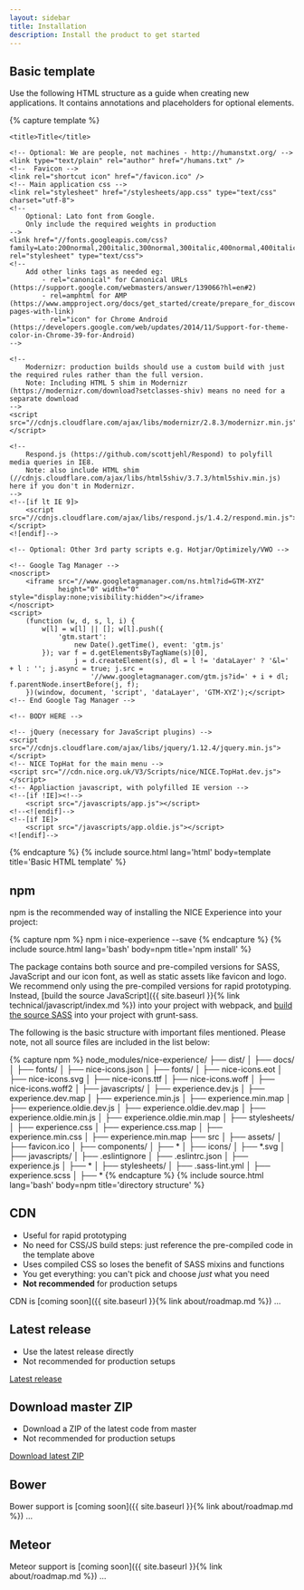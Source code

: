 ```yaml
---
layout: sidebar
title: Installation
description: Install the product to get started
---
```


## Basic template

Use the following HTML structure as a guide when creating new applications. It contains annotations and placeholders for optional elements.

{% capture template %}
<!DOCTYPE html>
<html lang="en-GB" class="no-js">
<!-- no-js is replaced by Modernizr -->
<head>
    <meta charset="utf-8">
    <meta http-equiv="X-UA-Compatible" content="IE=Edge">
    <meta name="viewport" content="width=device-width, initial-scale=1">
    <!--
        The above 3 meta tags *must* come first in the head.
        Any other head content must come *after* these tags
    -->
    <meta name="description" content="Description">
    <!--
        Add other meta tags as needed eg:
            - Theme colour
            - Dublin Core
            - RSS/Atom
            - Apple icons
            - MS Tile image/colour
    -->

    <title>Title</title>

    <!-- Optional: We are people, not machines - http://humanstxt.org/ -->
    <link type="text/plain" rel="author" href="/humans.txt" />
    <!--  Favicon -->
    <link rel="shortcut icon" href="/favicon.ico" />
    <!-- Main application css -->
    <link rel="stylesheet" href="/stylesheets/app.css" type="text/css" charset="utf-8">
    <!--
        Optional: Lato font from Google.
        Only include the required weights in production
    -->
    <link href="//fonts.googleapis.com/css?family=Lato:200normal,200italic,300normal,300italic,400normal,400italic,700normal,700italic,900normal,900italic" rel="stylesheet" type="text/css">
    <!--
        Add other links tags as needed eg:
            - rel="canonical" for Canonical URLs (https://support.google.com/webmasters/answer/139066?hl=en#2)
            - rel=amphtml for AMP (https://www.ampproject.org/docs/get_started/create/prepare_for_discovery#linking-pages-with-link)
            - rel="icon" for Chrome Android (https://developers.google.com/web/updates/2014/11/Support-for-theme-color-in-Chrome-39-for-Android)
    -->

    <!--
        Modernizr: production builds should use a custom build with just the required rules rather than the full version.
        Note: Including HTML 5 shim in Modernizr (https://modernizr.com/download?setclasses-shiv) means no need for a separate download
    -->
    <script src="//cdnjs.cloudflare.com/ajax/libs/modernizr/2.8.3/modernizr.min.js"></script>

    <!--
        Respond.js (https://github.com/scottjehl/Respond) to polyfill media queries in IE8.
        Note: also include HTML shim (//cdnjs.cloudflare.com/ajax/libs/html5shiv/3.7.3/html5shiv.min.js) here if you don't in Modernizr.
    -->
    <!--[if lt IE 9]>
        <script src="//cdnjs.cloudflare.com/ajax/libs/respond.js/1.4.2/respond.min.js"></script>
    <![endif]-->

    <!-- Optional: Other 3rd party scripts e.g. Hotjar/Optimizely/VWO -->
</head>
<!-- Optional: data-tracker initializes the Tracker plugin -->
<body data-tracker>

    <!-- Google Tag Manager -->
    <noscript>
        <iframe src="//www.googletagmanager.com/ns.html?id=GTM-XYZ"
                height="0" width="0" style="display:none;visibility:hidden"></iframe>
    </noscript>
    <script>
        (function (w, d, s, l, i) {
            w[l] = w[l] || []; w[l].push({
                'gtm.start':
                    new Date().getTime(), event: 'gtm.js'
            }); var f = d.getElementsByTagName(s)[0],
                    j = d.createElement(s), dl = l != 'dataLayer' ? '&l=' + l : ''; j.async = true; j.src =
                        '//www.googletagmanager.com/gtm.js?id=' + i + dl; f.parentNode.insertBefore(j, f);
        })(window, document, 'script', 'dataLayer', 'GTM-XYZ');</script>
    <!-- End Google Tag Manager -->

    <!-- BODY HERE -->

    <!-- jQuery (necessary for JavaScript plugins) -->
    <script src="//cdnjs.cloudflare.com/ajax/libs/jquery/1.12.4/jquery.min.js"></script>
    <!-- NICE TopHat for the main menu -->
    <script src="//cdn.nice.org.uk/V3/Scripts/nice/NICE.TopHat.dev.js"></script>
    <!-- Appliaction javascript, with polyfilled IE version -->
    <!--[if !IE]><!-->
        <script src="/javascripts/app.js"></script>
    <!--<![endif]-->
    <!--[if IE]>
        <script src="/javascripts/app.oldie.js"></script>
    <![endif]-->
</body>
</html>
{% endcapture %}
{% include source.html lang='html' body=template title='Basic HTML template' %}

## npm

npm is the recommended way of installing the NICE Experience into your project:

{% capture npm %}
npm i nice-experience --save
{% endcapture %}
{% include source.html lang='bash' body=npm title='npm install' %}

The package contains both source and pre-compiled versions for SASS, JavaScript and our icon font, as well as static assets like favicon and logo. We recommend only using the pre-compiled versions for rapid prototyping. Instead, [build the source JavaScript]({{ site.baseurl }}{% link technical/javascript/index.md %}) into your project with webpack, and <a href="{{ site.baseurl }}{% link technical/sass/index.md %}">build the source SASS</a> into your project with grunt-sass.

The following is the basic structure with important files mentioned. Please note, not all source files are included in the list below:

{% capture npm %}
node_modules/nice-experience/
├── dist/
│   ├── docs/
│       ├── fonts/
│           ├── nice-icons.json
│   ├── fonts/
│           ├── nice-icons.eot
│           ├── nice-icons.svg
│           ├── nice-icons.ttf
│           ├── nice-icons.woff
│           ├── nice-icons.woff2
│   ├── javascripts/
│           ├── experience.dev.js
│           ├── experience.dev.map
│           ├── experience.min.js
│           ├── experience.min.map
│           ├── experience.oldie.dev.js
│           ├── experience.oldie.dev.map
│           ├── experience.oldie.min.js
│           ├── experience.oldie.min.map
│   ├── stylesheets/
│           ├── experience.css
│           ├── experience.css.map
│           ├── experience.min.css
│           ├── experience.min.map
├── src
│   ├── assets/
│           ├── favicon.ico
│   ├── components/
│           ├── *
│   ├── icons/
│           ├── *.svg
│   ├── javascripts/
│           ├── .eslintignore
│           ├── .eslintrc.json
│           ├── experience.js
│           ├── *
│   ├── stylesheets/
│           ├── .sass-lint.yml
│           ├── experience.scss
│           ├── *
{% endcapture %}
{% include source.html lang='bash' body=npm title='directory structure' %}


## CDN

- Useful for rapid prototyping
- No need for CSS/JS build steps: just reference the pre-compiled code in the template above
- Uses compiled CSS so loses the benefit of SASS mixins and functions
- You get everything: you can't pick and choose *just* what you need
- **Not recommended** for production setups

CDN is [coming soon]({{ site.baseurl }}{% link about/roadmap.md %}) &hellip;


## Latest release

- Use the latest release directly
- Not recommended for production setups

<a href="https://github.com/nhsevidence/NICE-Experience/releases/latest" class="btn">Latest release</a>


## Download master ZIP

- Download a ZIP of the latest code from master
- Not recommended for production setups

<a href="https://github.com/nhsevidence/NICE-Experience/archive/master.zip" class="btn">Download latest ZIP</a>


## Bower

Bower support is [coming soon]({{ site.baseurl }}{% link about/roadmap.md %}) &hellip;


## Meteor

Meteor support is [coming soon]({{ site.baseurl }}{% link about/roadmap.md %}) &hellip;